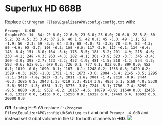# Superlux HD 668B
Replace `C:\Program Files\EqualizerAPO\config\config.txt` with:
```
Preamp: -6.0dB
GraphicEQ: 10 -84; 20 6.0; 22 6.0; 23 6.0; 25 6.0; 26 6.0; 28 5.8; 30 5.2; 32 4.5; 35 3.4; 37 2.6; 40 1.5; 42 0.8; 45 -0.0; 49 -1.1; 52 -1.9; 56 -2.8; 59 -3.3; 64 -3.8; 68 -4.0; 73 -3.8; 78 -3.9; 83 -4.3; 89 -4.9; 95 -5.7; 102 -6.2; 109 -6.0; 117 -5.9; 125 -6.1; 134 -6.4; 143 -6.4; 153 -6.0; 164 -5.6; 175 -5.5; 188 -5.2; 201 -4.9; 215 -4.6; 230 -4.2; 246 -4.3; 263 -4.3; 282 -4.1; 301 -3.9; 323 -3.7; 345 -3.4; 369 -3.0; 395 -2.7; 423 -2.3; 452 -1.9; 484 -1.5; 518 -1.3; 554 -1.2; 593 -0.6; 635 0.1; 679 0.2; 726 0.1; 777 0.1; 832 0.0; 890 0.0; 952 0.1; 1019 -0.0; 1090 -0.1; 1167 -0.1; 1248 0.2; 1336 0.3; 1429 0.2; 1529 -0.3; 1636 -1.0; 1751 -1.9; 1873 -3.0; 2004 -3.4; 2145 -3.5; 2295 -3.1; 2455 -3.0; 2627 -2.4; 2811 -1.6; 3008 -1.4; 3219 -0.9; 3444 -0.3; 3685 0.5; 3943 1.1; 4219 2.3; 4514 3.9; 4830 5.1; 5168 4.0; 5530 -5.8; 5917 -5.3; 6331 -3.7; 6775 -3.8; 7249 -5.1; 7756 -7.4; 8299 -9.5; 8880 -10.1; 9502 -8.2; 10167 -4.6; 10879 -0.9; 11640 0.0; 12455 0.0; 13327 0.0; 14260 0.0; 15258 0.0; 16326 0.0; 17469 0.0; 18692 0.0; 20000 0.0
```
**OR** if using HeSuVi replace `C:\Program Files\EqualizerAPO\config\HeSuVi\eq.txt` and omit `Preamp: -6.0dB` and instead set Global volume in the UI for both channels to **-60**.
![](https://raw.githubusercontent.com/jaakkopasanen/AutoEq/master/results/Headphone.com/innerfidelity/onear/Superlux%20HD%20668B/Superlux%20HD%20668B.png)